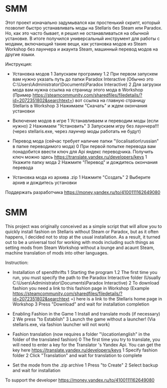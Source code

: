 # SMM
Этот проект изначально задумывался как простенький скрипт, который позволит быстро устанавливать моды на Stellaris без Steam или Paradox. Но, как это часто бывает, я решил не останавливаться на обычной установке. В итоге получился универсальный инструмент для  работы с модами, включающий такие вещи, как установка модов из Steam Workshop без лаунчера и акаунта Steam, машинный перевод модов на другие языки.     

Инструкция:
 - Установка модов
  1  Запускаем программу 
  1.2 При первом запускем вам нужно указать путь до папки Paradox Interactive (Обычно это C:\Users\Administrator\Documents\Paradox Interactive\)
  2 Для загрузки мода вам нужна ссылка на страницу этого мода в Workshop (Пример https://steamcommunity.com/sharedfiles/filedetails/?id=2072351802&searchtext=) вот ссылка на главную страницу Stellaris в Workshop
  3 Нажимаем "Скачать" и ждем окончания установки
  
  - Включение модов в игре
  1 Устанавливаем и переводим моды (если нужно)
  2 Нажимаем "Установить"
  3 Запускаем игру без лаунчера!!! (через stellaris.exe, через лаунчер моды работать не будут)
  
  - Перевод мода (сейчас требует наличие папки "\localisation\russian" в папке переводимого мода)
  0 При первой попытке перевода вам понадобится ввести ключ для Api яндекс переводчика. Получить ключ можно здесь https://translate.yandex.ru/developers/keys
  1 Укажите папку мода
  2 Нажмите "Перевод" и дождитесь окончания перевода
  
  - Установка мода из архива .zip
  1 Нажмите "Создать"
  2 Выберите архив и дождитесь установки
  
 Поддержать разработчика 
   https://money.yandex.ru/to/4100111162649080
   
   
# SMM
This project was originally conceived as a simple script that will allow you to quickly install fashion on Stellaris without Steam or Paradox, but as it often happens, I decided not to stop at the usual installation. As a result, it turned out to be a universal tool for working with mods including such things as setting mods from Steam Workshop without a lounge and acaunt Steam, machine translation of mods into other languages.

Instruction:
- Installation of spendthrifts
1 Starting the program
1.2 The first time you run, you must specify the path to the Paradox Interactive folder (Usually C:\Users\Administrator\Documents\Paradox Interactive\)
2 To download fashion you need a link to this fashion page in Workshop (Example https://steamcommunity.com/sharedfiles/filedetails/?id=2072351802&searchtext =) here is a link to the Stellaris home page in Workshop
3 Press "Download" and wait for installation completion

- Enabling Fashion in the Game
1 Install and translate mods (if necessary)
2 We press "to Establish"
3 Launch the game without a launcher! (Via stellaris.exe, via fashion launcher will not work)

- Fashion translation (now requires a folder "\location\english" in the folder of the translated fashion)
0 The first time you try to translate, you will need to enter a key for the Translator 's Yandex Api. You can get the key here https://translate.yandex.ru/developers/keys
1 Specify fashion folder
2 Click "Translation" and wait for translation to complete

- Set the mode from the .zip archive
1 Press "to Create"
2 Select backup and wait for installation

To support the developer
https://money.yandex.ru/to/4100111162649080
